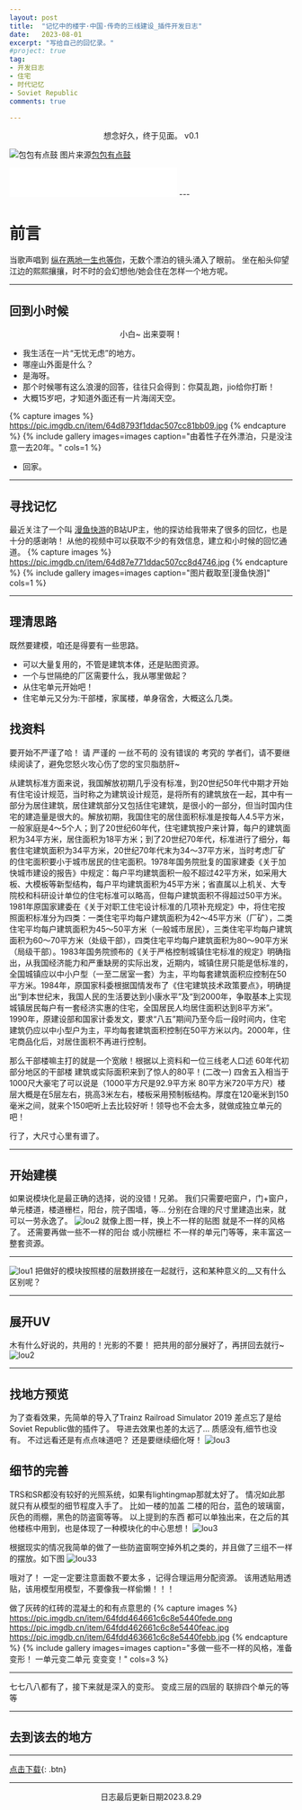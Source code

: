 ```yaml
---
layout: post
title:  "记忆中的楼宇·中国·传奇的三线建设_插件开发日志"
date:   2023-08-01
excerpt: "写给自己的回忆录。"
#project: true
tag:
- 开发日志 
- 住宅
- 时代记忆
- Soviet Republic
comments: true

--- 
```

    
<center>想念好久，终于见面。 v0.1</center>
     
![包包有点鼓](https://pic.imgdb.cn/item/64d872c71ddac507cc71a7ec.jpg) 
图片来源[包包有点鼓](https://space.bilibili.com/576671590) 
<iframe frameborder="no" border="0" marginwidth="0" marginheight="0" width=298 height=52 src="//music.163.com/outchain/player?type=2&id=2026855239&auto=1&height=32"></iframe>
---

# 前言 

当歌声唱到 [纵在两地一生也等你](https://c6.y.qq.com/base/fcgi-bin/u?__=U5DAc8)，无数个漂泊的镜头涌入了眼前。
坐在船头仰望江边的熙熙攘攘，时不时的会幻想他/她会住在怎样一个地方呢。

---

## 回到小时候

<center>小白~ 出来耍啊！</center>

* 我生活在一片“无忧无虑”的地方。
* 哪座山外面是什么？
* 是海呀。
* 那个时候哪有这么浪漫的回答，往往只会得到：你莫乱跑，jio给你打断！
* 大概15岁吧，才知道外面还有一片海阔天空。 

{% capture images %}
	https://pic.imgdb.cn/item/64d8793f1ddac507cc81bb09.jpg
{% endcapture %}
{% include gallery images=images caption="由着性子在外漂泊，只是没注意一去20年。" cols=1 %}

* 回家。

---

## 寻找记忆

最近关注了一个叫 [漫鱼快游](https://space.bilibili.com/412942310)的B站UP主，他的探访给我带来了很多的回忆，也是十分的感谢呐！
从他的视频中可以获取不少的有效信息，建立和小时候的回忆通道。
{% capture images %}
	https://pic.imgdb.cn/item/64d87e771ddac507cc8d4746.jpg
{% endcapture %}
{% include gallery images=images caption="图片截取至[漫鱼快游]" cols=1 %}

---

## 理清思路

既然要建模，咱还是得要有一些思路。

* 可以大量复用的，不管是建筑本体，还是贴图资源。
* 一个与世隔绝的厂区需要什么，我从哪里做起？
* 从住宅单元开始吧！
* 住宅单元又分为:干部楼，家属楼，单身宿舍，大概这么几类。   

## 找资料
要开始不严谨了哈！ 请 严谨的 一丝不苟的 没有错误的 考究的 学者们，请不要继续阅读了，避免您怒火攻心伤了您的宝贝脂肪肝~

从建筑标准方面来说，我国解放初期几乎没有标准，到20世纪50年代中期才开始有住宅设计规范，当时称之为建筑设计规范，是将所有的建筑放在一起，其中有一部分为居住建筑，居住建筑部分又包括住宅建筑，是很小的一部分，但当时国内住宅的建造量是很大的。解放初期，我国住宅的居住面积标准是按每人4.5平方米，一般家庭是4～5个人；到了20世纪60年代，住宅建筑按户来计算，每户的建筑面积为34平方米，居住面积为18平方米；到了20世纪70年代，标准进行了细分，每套住宅建筑面积为34平方米，20世纪70年代末为34～37平方米，当时考虑厂矿的住宅面积要小于城市居民的住宅面积。1978年国务院批复的国家建委《关于加快城市建设的报告》中规定：每户平均建筑面积一般不超过42平方米，如采用大板、大模板等新型结构，每户平均建筑面积为45平方米；省直属以上机关、大专院校和科研设计单位的住宅标准可以略高，但每户建筑面积不得超过50平方米。1981年原国家建委在《关于对职工住宅设计标准的几项补充规定》中，将住宅按照面积标准分为四类：一类住宅平均每户建筑面积为42～45平方米（厂矿），二类住宅平均每户建筑面积为45～50平方米（一般城市居民），三类住宅平均每户建筑面积为60～70平方米（处级干部），四类住宅平均每户建筑面积为80～90平方米（局级干部）。1983年国务院颁布的《关于严格控制城镇住宅标准的规定》明确指出，从我国经济能力和严重缺房的实际出发，近期内，城镇住房只能是低标准的，全国城镇应以中小户型（一至二居室一套）为主，平均每套建筑面积应控制在50平方米。1984年，原国家科委根据国情发布了《住宅建筑技术政策要点》，明确提出“到本世纪末，我国人民的生活要达到小康水平”及“到2000年，争取基本上实现城镇居民每户有一套经济实惠的住宅，全国居民人均居住面积达到8平方米”。1990年，原建设部和国家计委发文，要求“八五”期间乃至今后一段时间内，住宅建筑仍应以中小型户为主，平均每套建筑面积控制在50平方米以内。2000年，住宅商品化后，对居住面积不再进行控制。  
 
那么干部楼嘛主打的就是一个宽敞！根据以上资料和一位三线老人口述 60年代初 部分地区的干部楼 建筑或实际面积来到了惊人的80平！(二改一) 四舍五入相当于1000尺大豪宅了可以说是（1000平方尺是92.9平方米  80平方米720平方尺）楼层大概是在5层左右，挑高3米左右，楼板采用预制板结构。厚度在120毫米到150毫米之间，就来个150吧听上去比较好听！领导也不会太多，就做成独立单元的吧！

行了，大尺寸心里有谱了。

---

## 开始建模
如果说模块化是最正确的选择，说的没错！兄弟。
我们只需要吧窗户，门+窗户，单元楼道，楼道栅栏，阳台，院子围墙，等... 分别在合理的尺寸里建造出来，就可以一劳永逸了。
![lou2](https://pic.imgdb.cn/item/64e62eca661c6c8e543b2397.png)
就像上图一样，换上不一样的贴图 就是不一样的风格了。 还需要再做一些不一样的阳台 或小院栅栏 不一样的单元门等等，来丰富这一整套资源。

---

![lou1](https://pic.imgdb.cn/item/64e62c6f661c6c8e543a4dd7.png)
把做好的模块按照楼的层数拼接在一起就行，这和某种意义的__又有什么区别呢？

---

## 展开UV

木有什么好说的，共用的！光影的不要！
把共用的部分展好了，再拼回去就行~ ![lou2](https://pic.imgdb.cn/item/64ee108c661c6c8e54525f42.png)

---

## 找地方预览
为了查看效果，先简单的导入了Trainz Railroad Simulator 2019 差点忘了是给Soviet Republic做的插件了。
导进去效果也差的太远了... 质感没有,细节也没有。 不过远看还是有点点味道吧？  还是要继续细化呀！
![lou3](https://pic.imgdb.cn/item/64ee2b22661c6c8e545977a6.png)

## 细节的完善

TRS和SR都没有较好的光照系统，如果有lightingmap那就太好了。 
情况如此那就只有从模型的细节程度入手了。
比如一楼的加盖 二楼的阳台，蓝色的玻璃窗，灰色的雨棚，黑色的防盗窗等等。 
以上提到的东西 都可以单独出来，在之后的其他楼栋中用到，也是体现了一种模块化的中心思想！
![lou3](https://pic.imgdb.cn/item/64ee2c96661c6c8e5459daef.png)

根据现实的情况我简单的做了一些防盗窗啊空掉外机之类的，并且做了三组不一样的摆放。如下图
![lou33](https://pic.imgdb.cn/item/64f9e6cf661c6c8e5469c302.jpg)


哦对了！ 一定一定要注意面数不要太多 ，记得合理运用分配资源。 该用透贴用透贴，该用模型用模型，不要像我一样偷懒！！！

做了灰砖的红砖的混凝土的和有点意思的
{% capture images %}
	https://pic.imgdb.cn/item/64fdd464661c6c8e5440fede.png
	https://pic.imgdb.cn/item/64fdd462661c6c8e5440feac.jpg
	https://pic.imgdb.cn/item/64fdd463661c6c8e5440febb.jpg
{% endcapture %}
{% include gallery images=images caption="多做一些不一样的风格，准备变形！  一单元变二单元 变变变！" cols=3 %}

---

七七八八都有了，接下来就是深入的变形。  变成三层的四层的  联排四个单元的等等

---

## 去到该去的地方
---

[点击下载](https://你先不要点){: .btn}

---
<center>日志最后更新日期2023.8.29</center>